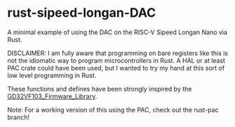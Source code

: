 # rust-sipeed-longan-DAC
A minimal example of using the DAC on the RISC-V Sipeed Longan Nano via Rust.

DISCLAIMER: I am fully aware that programming on bare registers like this is not the idiomatic way to program microcontrollers in Rust. A HAL or at least PAC crate could have been used, but I wanted to try my hand at this sort of low level programming in Rust.

These functions and defines have been strongly inspired by the [GD32VF103_Firmware_Library](https://github.com/riscv-mcu/GD32VF103_Firmware_Library).

Note: For a working version of this using the PAC, check out the rust-pac branch!
